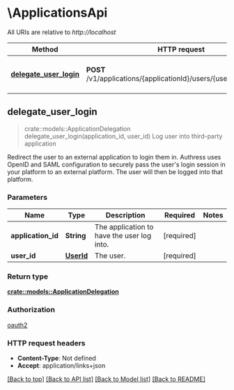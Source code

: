 # \ApplicationsApi

All URIs are relative to *http://localhost*

Method | HTTP request | Description
------------- | ------------- | -------------
[**delegate_user_login**](ApplicationsApi.md#delegate_user_login) | **POST** /v1/applications/{applicationId}/users/{userId}/delegation | Log user into third-party application



## delegate_user_login

> crate::models::ApplicationDelegation delegate_user_login(application_id, user_id)
Log user into third-party application

Redirect the user to an external application to login them in. Authress uses OpenID and SAML configuration to securely pass the user's login session in your platform to an external platform. The user will then be logged into that platform.

### Parameters


Name | Type | Description  | Required | Notes
------------- | ------------- | ------------- | ------------- | -------------
**application_id** | **String** | The application to have the user log into. | [required] |
**user_id** | [**UserId**](.md) | The user. | [required] |

### Return type

[**crate::models::ApplicationDelegation**](ApplicationDelegation.md)

### Authorization

[oauth2](./README.md#oauth2)

### HTTP request headers

- **Content-Type**: Not defined
- **Accept**: application/links+json

[[Back to top]](#) [[Back to API list]](./README.md#documentation-for-api-endpoints) [[Back to Model list]](./README.md#documentation-for-models) [[Back to README]](./README.md)

